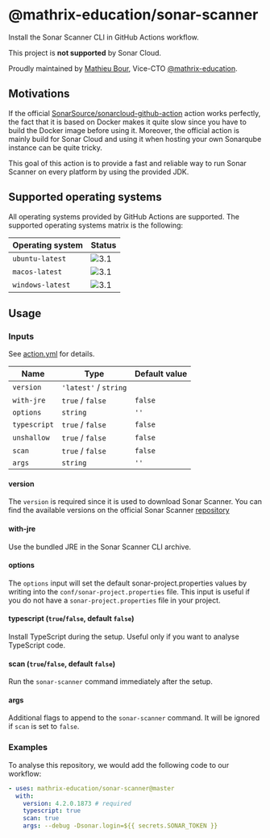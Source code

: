 # @mathrix-education/sonar-scanner
Install the Sonar Scanner CLI in GitHub Actions workflow.

This project is **not supported** by Sonar Cloud.

Proudly maintained by [Mathieu Bour][1.1], Vice-CTO
[@mathrix-education][1.2].

[1.1]: https://github.com/mathieu-bour
[1.2]: https://github.com/mathrix-education

## Motivations
If the official [SonarSource/sonarcloud-github-action][2.1] action
works perfectly, the fact that it is based on Docker makes it quite
slow since you have to build the Docker image before using it.
Moreover, the official action is mainly build for Sonar Cloud and using
it when hosting your own Sonarqube instance can be quite tricky.

This goal of this action is to provide a fast and reliable way to run
Sonar Scanner on every platform by using the provided JDK.

[2.1]: https://github.com/SonarSource/sonarcloud-github-action

## Supported operating systems
All operating systems provided by GitHub Actions are supported.
The supported operating systems matrix is the following:

| Operating system | Status |
|------------------|-------|
| `ubuntu-latest`  | ![3.1] |
| `macos-latest`   | ![3.1] |
| `windows-latest` | ![3.1] |

[3.1]: https://img.shields.io/badge/status-supported-brightgreen

## Usage
### Inputs
See [action.yml](action.yml) for details.

| Name                  | Type                           | Default value |
|-----------------------|--------------------------------|---------------|
| `version`             | `'latest'` / `string`          |               |
| `with-jre`            | `true` / `false`               | `false`       |
| `options`             | `string`                       | `''`          |
| `typescript`          | `true` / `false`               | `false`       |
| `unshallow`           | `true` / `false`               | `false`       |
| `scan`                | `true` / `false`               | `false`       |
| `args`                | `string`                       | `''`          |

#### version
The `version` is required since it is used to download Sonar Scanner.
You can find the available versions on the official Sonar Scanner
[repository][3.2]

[3.2]: https://binaries.sonarsource.com/Distribution/sonar-scanner-cli/

#### with-jre
Use the bundled JRE in the Sonar Scanner CLI archive.

#### options
The `options` input will set the default sonar-project.properties values
by writing into the `conf/sonar-project.properties` file.
This input is useful if you do not have a `sonar-project.properties`
file in your project.

#### typescript (`true`/`false`, default `false`)
Install TypeScript during the setup. Useful only if you want to analyse
TypeScript code.

#### scan (`true`/`false`, default `false`)
Run the `sonar-scanner` command immediately after the setup.

#### args
Additional flags to append to the `sonar-scanner` command. It will be
ignored if `scan` is set to `false`.

### Examples
To analyse this repository, we would add the following code to our
workflow:

```yaml
- uses: mathrix-education/sonar-scanner@master
  with:
    version: 4.2.0.1873 # required
    typescript: true
    scan: true
    args: --debug -Dsonar.login=${{ secrets.SONAR_TOKEN }}
```
